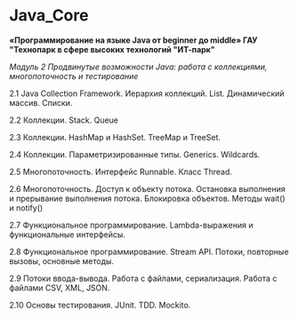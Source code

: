 # Java_Core

**«Программирование на языке Java от beginner до middle»
ГАУ "Технопарк в сфере высоких технологий "ИТ-парк"**

*Модуль 2
Продвинутые возможности Java: работа с коллекциями, многопоточность и тестирование*

2.1 Java Collection Framework. Иерархия коллекций. List. Динамический массив. Списки. 

2.2 Коллекции. Stack. Queue 

2.3 Коллекции. HashMap и HashSet. TreeMap и TreeSet. 

2.4 Коллекции. Параметризированные типы. Generics. Wildcards. 

2.5 Многопоточность. Интерфейс Runnable. Класс Thread. 

2.6 Многопоточность. Доступ к объекту потока. Остановка выполнения и прерывание выполнения потока. Блокировка объектов. Методы wait() и notify() 

2.7 Функциональное программирование. Lambda-выражения и функциональные интерфейсы. 

2.8 Функциональное программирование. Stream API. Потоки, повторные вызовы, основные методы. 

2.9 Потоки ввода-вывода. Работа с файлами, сериализация. Работа с файлами CSV, XML, JSON. 

2.10 Основы тестирования. JUnit. TDD. Mockito.